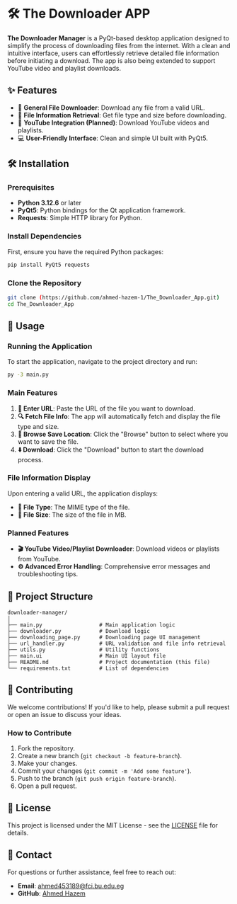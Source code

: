 

# 🛠️ The Downloader APP

**The Downloader Manager** is a PyQt-based desktop application designed to simplify the process of downloading files from the internet. With a clean and intuitive interface, users can effortlessly retrieve detailed file information before initiating a download. The app is also being extended to support YouTube video and playlist downloads.

## ✨ Features

- 🔄 **General File Downloader**: Download any file from a valid URL.
- 📄 **File Information Retrieval**: Get file type and size before downloading.
- 🎥 **YouTube Integration (Planned)**: Download YouTube videos and playlists.
- 💻 **User-Friendly Interface**: Clean and simple UI built with PyQt5.

## 🛠️ Installation

### Prerequisites

- **Python 3.12.6** or later
- **PyQt5**: Python bindings for the Qt application framework.
- **Requests**: Simple HTTP library for Python.

### Install Dependencies

First, ensure you have the required Python packages:

```bash
pip install PyQt5 requests
```

### Clone the Repository

```bash
git clone (https://github.com/ahmed-hazem-1/The_Downloader_App.git)
cd The_Downloader_App
```

## 🚀 Usage

### Running the Application

To start the application, navigate to the project directory and run:

```bash
py -3 main.py
```

### Main Features

1. **🔗 Enter URL**: Paste the URL of the file you want to download.
2. **🔍 Fetch File Info**: The app will automatically fetch and display the file type and size.
3. **💾 Browse Save Location**: Click the "Browse" button to select where you want to save the file.
4. **⬇️ Download**: Click the "Download" button to start the download process.

### File Information Display

Upon entering a valid URL, the application displays:

- **📂 File Type**: The MIME type of the file.
- **📏 File Size**: The size of the file in MB.

### Planned Features

- **🎬 YouTube Video/Playlist Downloader**: Download videos or playlists from YouTube.
- **⚙️ Advanced Error Handling**: Comprehensive error messages and troubleshooting tips.

## 📁 Project Structure

```
downloader-manager/
│
├── main.py                  # Main application logic
├── downloader.py            # Download logic
├── downloading_page.py      # Downloading page UI management
├── url_handler.py           # URL validation and file info retrieval
├── utils.py                 # Utility functions
├── main.ui                  # Main UI layout file
├── README.md                # Project documentation (this file)
└── requirements.txt         # List of dependencies
```

## 🤝 Contributing

We welcome contributions! If you'd like to help, please submit a pull request or open an issue to discuss your ideas.

### How to Contribute

1. Fork the repository.
2. Create a new branch (`git checkout -b feature-branch`).
3. Make your changes.
4. Commit your changes (`git commit -m 'Add some feature'`).
5. Push to the branch (`git push origin feature-branch`).
6. Open a pull request.

## 📜 License

This project is licensed under the MIT License - see the [LICENSE](LICENSE) file for details.

## 📧 Contact

For questions or further assistance, feel free to reach out:

- **Email**: ahmed453189@fci.bu.edu.eg
- **GitHub**: [Ahmed Hazem](https://github.com/ahmed-hazem-1)


